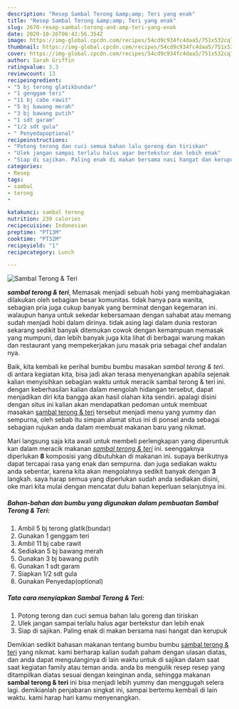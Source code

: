 ```yaml
---
description: "Resep Sambal Terong &amp;amp; Teri yang enak"
title: "Resep Sambal Terong &amp;amp; Teri yang enak"
slug: 2670-resep-sambal-terong-and-amp-teri-yang-enak
date: 2020-10-26T06:42:56.354Z
image: https://img-global.cpcdn.com/recipes/54cd9c934fc4daa5/751x532cq70/sambal-terong-teri-foto-resep-utama.jpg
thumbnail: https://img-global.cpcdn.com/recipes/54cd9c934fc4daa5/751x532cq70/sambal-terong-teri-foto-resep-utama.jpg
cover: https://img-global.cpcdn.com/recipes/54cd9c934fc4daa5/751x532cq70/sambal-terong-teri-foto-resep-utama.jpg
author: Sarah Griffin
ratingvalue: 3.3
reviewcount: 13
recipeingredient:
- "5 bj terong glatikbundar"
- "1 genggam teri"
- "11 bj cabe rawit"
- "5 bj bawang merah"
- "3 bj bawang putih"
- "1 sdt garam"
- "1/2 sdt gula"
- " Penyedapoptional"
recipeinstructions:
- "Potong terong dan cuci semua bahan lalu goreng dan tiriskan"
- "Ulek jangan sampai terlalu halus agar bertekstur dan lebih enak"
- "Siap di sajikan. Paling enak di makan bersama nasi hangat dan kerupuk"
categories:
- Resep
tags:
- sambal
- terong
- 

katakunci: sambal terong  
nutrition: 239 calories
recipecuisine: Indonesian
preptime: "PT13M"
cooktime: "PT32M"
recipeyield: "1"
recipecategory: Lunch

---
```



![Sambal Terong &amp; Teri](https://img-global.cpcdn.com/recipes/54cd9c934fc4daa5/751x532cq70/sambal-terong-teri-foto-resep-utama.jpg)

<b><i>sambal terong &amp; teri</i></b>, Memasak menjadi sebuah hobi yang membahagiakan dilakukan oleh sebagian besar komunitas. tidak hanya para wanita, sebagian pria juga cukup banyak yang berminat dengan kegemaran ini. walaupun hanya untuk sekedar kebersamaan dengan sahabat atau memang sudah menjadi hobi dalam dirinya. tidak asing lagi dalam dunia restoran sekarang sedikit banyak ditemukan cowok dengan kemampuan memasak yang mumpuni, dan lebih banyak juga kita lihat di berbagai warung makan dan restaurant yang mempekerjakan juru masak pria sebagai chef andalan nya.



Baik, kita kembali ke perihal bumbu bumbu masakan <i>sambal terong &amp; teri</i>. di antara kegiatan kita, bisa jadi akan terasa menyenangkan apabila sejenak kalian menyisihkan sebagian waktu untuk meracik sambal terong &amp; teri ini. dengan keberhasilan kalian dalam mengolah hidangan tersebut, dapat menjadikan diri kita bangga akan hasil olahan kita sendiri. apalagi disini dengan situs ini kalian akan mendapatkan pedoman untuk membuat masakan <u>sambal terong &amp; teri</u> tersebut menjadi menu yang yummy dan sempurna, oleh sebab itu simpan alamat situs ini di ponsel anda sebagai sebagian rujukan anda dalam membuat makanan baru yang nikmat.


Mari langsung saja kita awali untuk membeli perlengkapan yang diperuntuk kan dalam meracik makanan <u><i>sambal terong &amp; teri</i></u> ini. seenggaknya diperlukan <b>8</b> komposisi yang dibutuhkan di makanan ini. supaya berikutnya dapat tercapai rasa yang enak dan sempurna. dan juga sediakan waktu anda sebentar, karena kita akan mengolahnya sedikit banyak dengan <b>3</b> langkah. saya harap semua yang diperlukan sudah anda sediakan disini, oke mari kita mulai dengan mencatat dulu bahan keperluan selanjutnya ini.

<!--inarticleads1-->

##### Bahan-bahan dan bumbu yang digunakan dalam pembuatan Sambal Terong &amp; Teri:

1. Ambil 5 bj terong glatik(bundar)
1. Gunakan 1 genggam teri
1. Ambil 11 bj cabe rawit
1. Sediakan 5 bj bawang merah
1. Gunakan 3 bj bawang putih
1. Gunakan 1 sdt garam
1. Siapkan 1/2 sdt gula
1. Gunakan  Penyedap(optional)




<!--inarticleads2-->

##### Tata cara menyiapkan Sambal Terong &amp; Teri:

1. Potong terong dan cuci semua bahan lalu goreng dan tiriskan
1. Ulek jangan sampai terlalu halus agar bertekstur dan lebih enak
1. Siap di sajikan. Paling enak di makan bersama nasi hangat dan kerupuk




Demikian sedikit bahasan makanan tentang bumbu bumbu <u>sambal terong &amp; teri</u> yang nikmat. kami berharap kalian sudah paham dengan ulasan diatas, dan anda dapat mengulanginya di lain waktu untuk di sajikan dalam saat saat kegiatan family atau teman anda. anda bs mengulik resep resep yang ditampilkan diatas sesuai dengan keinginan anda, sehingga makanan <b>sambal terong &amp; teri</b> ini bisa menjadi lebih yummy dan menggugah selera lagi. demikianlah penjabaran singkat ini, sampai bertemu kembali di lain waktu. kami harap hari kamu menyenangkan.
